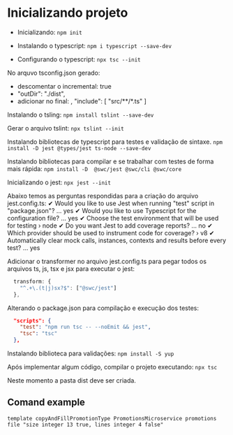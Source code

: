 # Inicializando projeto

- Inicializando:
`npm init`

- Instalando o typescript:
`npm i typescript --save-dev`

- Configurando o typescript:
`npx tsc --init`

No arquvo tsconfig.json gerado:
- descomentar o incremental: true
- "outDir": "./dist", 
- adicionar no final:
  ,
  "include": [
    "src/**/*.ts"
  ]

Instalando o tsling:
`npm install tslint --save-dev`

Gerar o arquivo tslint:
`npx tslint --init`

Instalando bibliotecas de typescript para testes e validação de sintaxe.
`npm install -D jest @types/jest ts-node --save-dev`

Instalando bibliotecas para compilar e se trabalhar com testes de forma mais rápida:
`npm install -D  @swc/jest @swc/cli @swc/core`

Inicializando o jest:
`npx jest --init`

Abaixo temos as perguntas respondidas para a criação do arquivo jest.config.ts:
✔ Would you like to use Jest when running "test" script in "package.json"? … yes
✔ Would you like to use Typescript for the configuration file? … yes
✔ Choose the test environment that will be used for testing › node
✔ Do you want Jest to add coverage reports? … no
✔ Which provider should be used to instrument code for coverage? › v8
✔ Automatically clear mock calls, instances, contexts and results before every test? … yes

Adicionar o transformer no arquivo jest.config.ts para pegar todos os arquivos ts, js, tsx e jsx para executar o jest:
```ts
  transform: {
    "^.+\.(t|j)sx?$": ["@swc/jest"]
  },
```

Alterando o package.json para compilação e execução dos testes:
```json
  "scripts": {
    "test": "npm run tsc -- --noEmit && jest",
    "tsc": "tsc"
  },
```


Instalando biblioteca para validações:
`npm install -S yup`

Após implementar algum código, compilar o projeto executando:
`npx tsc`

Neste momento a pasta dist deve ser criada.




## Comand example
`template copyAndFillPromotionType PromotionsMicroservice promotions file "size integer 13 true, lines integer 4 false"`